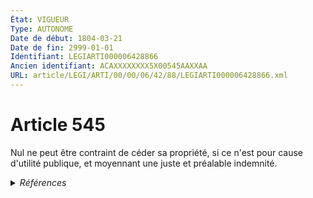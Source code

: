 ```yaml
---
État: VIGUEUR
Type: AUTONOME
Date de début: 1804-03-21
Date de fin: 2999-01-01
Identifiant: LEGIARTI000006428866
Ancien identifiant: ACAXXXXXXXX5X00545AAXXAA
URL: article/LEGI/ARTI/00/00/06/42/88/LEGIARTI000006428866.xml
---
```


<h1>Article 545</h1>

Nul ne peut être contraint de céder sa propriété, si ce n'est pour cause
d'utilité publique, et moyennant une juste et préalable indemnité.


<details>
  <summary><em>Références</em></summary>

  <h2>Références faites par l'article</h2>
  
  <ul>
    <li>
      CODIFICATION source Loi 1804-01-27
    </li>
    <li>
      CREATION source Loi 1804-01-27 promulguée le 6 février 1804
    </li>
  </ul>
</details>
